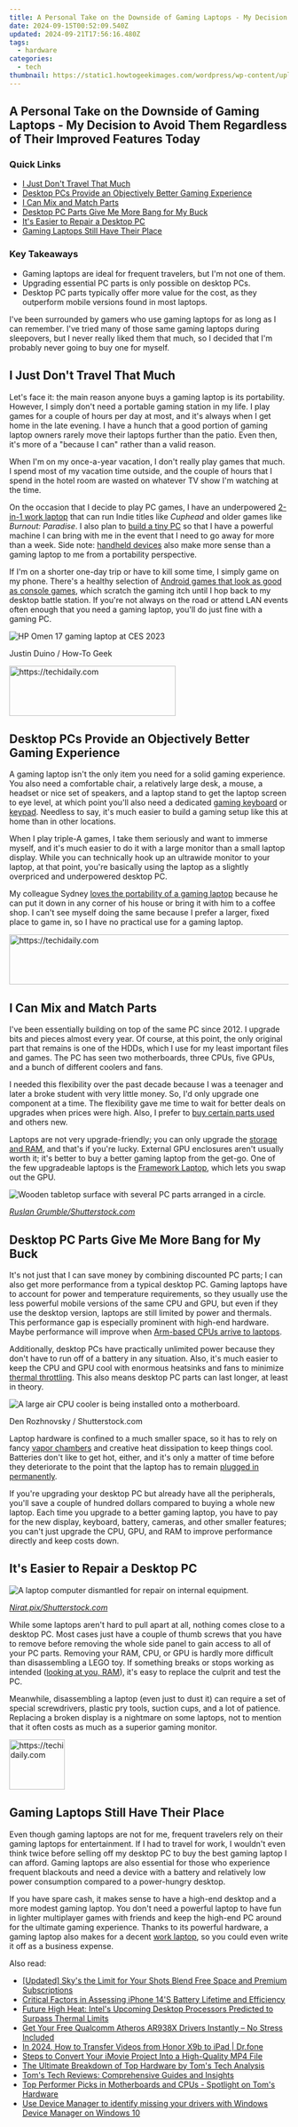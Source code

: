 ```yaml
---
title: A Personal Take on the Downside of Gaming Laptops - My Decision to Avoid Them Regardless of Their Improved Features Today
date: 2024-09-15T00:52:09.540Z
updated: 2024-09-21T17:56:16.480Z
tags:
  - hardware
categories:
  - tech
thumbnail: https://static1.howtogeekimages.com/wordpress/wp-content/uploads/2024/06/a-gaming-laptop-with-a-no-buy-icon.jpg
---
```


## A Personal Take on the Downside of Gaming Laptops - My Decision to Avoid Them Regardless of Their Improved Features Today

### Quick Links

* [I Just Don't Travel That Much](https://fox-direct.techidaily.com/updated-2024-approved-changing-the-soundtrack-of-conversation-whatsapp-ringtones-for-ios-android/)
* [Desktop PCs Provide an Objectively Better Gaming Experience](https://extra-tips.techidaily.com/2024-approved-capturing-clarity-in-close-ups-the-filmmakers-kinemaster-guide/)
* [I Can Mix and Match Parts](https://facebook-video-footage.techidaily.com/updated-elite-gamers-capturing-solutions-for-2024/)
* [Desktop PC Parts Give Me More Bang for My Buck](https://facebook-video-recording.techidaily.com/new-2024-approved-copypaste-dilemma-sudden-vid-deletion/)
* [It's Easier to Repair a Desktop PC](https://tech-recovery.techidaily.com/stay-protected-while-torrenting-the-speedy-vpn-solutions-available-around-the-globe/)
* [Gaming Laptops Still Have Their Place](https://extra-guidance.techidaily.com/solo-stream-smoothness-hacks-for-seamless-live-broadcasts-for-2024/)

### Key Takeaways

* Gaming laptops are ideal for frequent travelers, but I'm not one of them.
* Upgrading essential PC parts is only possible on desktop PCs.
* Desktop PC parts typically offer more value for the cost, as they outperform mobile versions found in most laptops.

 I've been surrounded by gamers who use gaming laptops for as long as I can remember. I've tried many of those same gaming laptops during sleepovers, but I never really liked them that much, so I decided that I'm probably never going to buy one for myself.

##  I Just Don't Travel That Much

 Let's face it: the main reason anyone buys a gaming laptop is its portability. However, I simply don't need a portable gaming station in my life. I play games for a couple of hours per day at most, and it's always when I get home in the late evening. I have a hunch that a good portion of gaming laptop owners rarely move their laptops further than the patio. Even then, it's more of a "because I can" rather than a valid reason.

 When I'm on my once-a-year vacation, I don't really play games that much. I spend most of my vacation time outside, and the couple of hours that I spend in the hotel room are wasted on whatever TV show I'm watching at the time.

 On the occasion that I decide to play PC games, I have an underpowered [2-in-1 work laptop](https://instagram-videos.techidaily.com/new-from-zero-to-hero-on-instagram-fame/) that can run Indie titles like _Cuphead_ and older games like _Burnout: Paradise_. I also plan to [build a tiny PC](https://android-unlock.techidaily.com/in-2024-unlock-sony-phone-password-without-factory-reset-full-guide-here-by-drfone-android/) so that I have a powerful machine I can bring with me in the event that I need to go away for more than a week. Side note: [handheld devices](https://visual-screen-recording.techidaily.com/new-2024-approved-utilizing-internal-screen-recording-on-huaweis-mate-1020-and-p-models-p20-p10/) also make more sense than a gaming laptop to me from a portability perspective.

 If I'm on a shorter one-day trip or have to kill some time, I simply game on my phone. There's a healthy selection of [Android games that look as good as console games](https://win-answers.techidaily.com/obs-microphone-not-working-discover-the-6-most-effective-solutions-of-2024/), which scratch the gaming itch until I hop back to my desktop battle station. If you're not always on the road or attend LAN events often enough that you need a gaming laptop, you'll do just fine with a gaming PC.

![HP Omen 17 gaming laptop at CES 2023](https://static1.howtogeekimages.com/wordpress/wp-content/uploads/2023/01/52607528414_5decf98488_o.jpg) 

Justin Duino / How-To Geek

<!-- affiliate ads begin -->
<a href="https://aligracehair.sjv.io/c/5597632/1938677/19272" target="_top" id="1938677">
  <img src="//a.impactradius-go.com/display-ad/19272-1938677" border="0" alt="https://techidaily.com" width="300" height="90"/>
</a>
<img height="0" width="0" src="https://aligracehair.sjv.io/i/5597632/1938677/19272" style="position:absolute;visibility:hidden;" border="0" />
<!-- affiliate ads end -->

##  Desktop PCs Provide an Objectively Better Gaming Experience

 A gaming laptop isn't the only item you need for a solid gaming experience. You also need a comfortable chair, a relatively large desk, a mouse, a headset or nice set of speakers, and a laptop stand to get the laptop screen to eye level, at which point you'll also need a dedicated [gaming keyboard](https://easy-unlock-android.techidaily.com/in-2024-top-12-prominent-oppo-fingerprint-not-working-solutions-by-drfone-android/) or [keypad](https://some-knowledge.techidaily.com/new-innovative-question-collection-for-lively-podcast-discussions/). Needless to say, it's much easier to build a gaming setup like this at home than in other locations.

 When I play triple-A games, I take them seriously and want to immerse myself, and it's much easier to do it with a large monitor than a small laptop display. While you can technically hook up an ultrawide monitor to your laptop, at that point, you're basically using the laptop as a slightly overpriced and underpowered desktop PC.

 My colleague Sydney [loves the portability of a gaming laptop](https://facebook-video-content.techidaily.com/updated-2024-approved-fb-content-design-the-right-orientation-for-your-videos/) because he can put it down in any corner of his house or bring it with him to a coffee shop. I can't see myself doing the same because I prefer a larger, fixed place to game in, so I have no practical use for a gaming laptop.

<!-- affiliate ads begin -->
<a href="https://zebaoaffiliateprogram.pxf.io/c/5597632/2137975/21526" target="_top" id="2137975">
  <img src="//a.impactradius-go.com/display-ad/21526-2137975" border="0" alt="https://techidaily.com" width="728" height="90"/>
</a>
<img height="0" width="0" src="https://zebaoaffiliateprogram.pxf.io/i/5597632/2137975/21526" style="position:absolute;visibility:hidden;" border="0" />
<!-- affiliate ads end -->

##  I Can Mix and Match Parts

 I've been essentially building on top of the same PC since 2012\. I upgrade bits and pieces almost every year. Of course, at this point, the only original part that remains is one of the HDDs, which I use for my least important files and games. The PC has seen two motherboards, three CPUs, five GPUs, and a bunch of different coolers and fans.

 I needed this flexibility over the past decade because I was a teenager and later a broke student with very little money. So, I'd only upgrade one component at a time. The flexibility gave me time to wait for better deals on upgrades when prices were high. Also, I prefer to [buy certain parts used](https://change-location.techidaily.com/how-to-fix-pokemon-go-route-not-working-on-samsung-galaxy-xcover-6-pro-tactical-edition-drfone-by-drfone-virtual-android/) and others new.

 Laptops are not very upgrade-friendly; you can only upgrade the [storage and RAM](https://facebook-video-files.techidaily.com/maximizing-team-output-8-excellent-facebook-planners-revealed/), and that's if you're lucky. External GPU enclosures aren't usually worth it; it's better to buy a better gaming laptop from the get-go. One of the few upgradeable laptops is the [Framework Laptop](https://instagram-video-files.techidaily.com/new-speedy-social-stardom-likes-plus-videos-on-instagram-guide/), which lets you swap out the GPU.

![Wooden tabletop surface with several PC parts arranged in a circle.](https://static1.howtogeekimages.com/wordpress/wp-content/uploads/2022/09/shutterstock_594646208.jpg) 

_[Ruslan Grumble/Shutterstock.com](https://www.shutterstock.com/image-photo/central-processing-unit-other-computer-parts-594646208)_

##  Desktop PC Parts Give Me More Bang for My Buck

 It's not just that I can save money by combining discounted PC parts; I can also get more performance from a typical desktop PC. Gaming laptops have to account for power and temperature requirements, so they usually use the less powerful mobile versions of the same CPU and GPU, but even if they use the desktop version, laptops are still limited by power and thermals. This performance gap is especially prominent with high-end hardware. Maybe performance will improve when [Arm-based CPUs arrive to laptops](https://buynow-reviews.techidaily.com/tablet-faceoff-determining-the-best-between-ipad-kindle-and-nook/).

 Additionally, desktop PCs have practically unlimited power because they don't have to run off of a battery in any situation. Also, it's much easier to keep the CPU and GPU cool with enormous heatsinks and fans to minimize [thermal throttling](https://buynow-help.techidaily.com/leading-titles-to-unlock-on-google-play-pass-a-ranking-of-the-8-greatest-games/). This also means desktop PC parts can last longer, at least in theory.

![A large air CPU cooler is being installed onto a motherboard.](https://static1.howtogeekimages.com/wordpress/wp-content/uploads/2023/12/shutterstock_2358109821.jpg) 

Den Rozhnovsky / Shutterstock.com

 Laptop hardware is confined to a much smaller space, so it has to rely on fancy [vapor chambers](https://visual-screen-recording.techidaily.com/updated-in-2024-lenovo-laptop-a-complete-guide-to-recording-screens/) and creative heat dissipation to keep things cool. Batteries don't like to get hot, either, and it's only a matter of time before they deteriorate to the point that the laptop has to remain [plugged in permanently](https://change-location.techidaily.com/detailed-guide-of-ispoofer-for-pogo-installation-on-vivo-v30-lite-5g-drfone-by-drfone-virtual-android/).

 If you're upgrading your desktop PC but already have all the peripherals, you'll save a couple of hundred dollars compared to buying a whole new laptop. Each time you upgrade to a better gaming laptop, you have to pay for the new display, keyboard, battery, cameras, and other smaller features; you can't just upgrade the CPU, GPU, and RAM to improve performance directly and keep costs down.

##  It's Easier to Repair a Desktop PC

![A laptop computer dismantled for repair on internal equipment.](https://static1.howtogeekimages.com/wordpress/wp-content/uploads/2022/10/397970a0.jpg) 

_[Nirat.pix/Shutterstock.com](https://www.shutterstock.com/image-photo/laptop-computer-dismantled-repair-internal-equipment-1711525201)_

 While some laptops aren't hard to pull apart at all, nothing comes close to a desktop PC. Most cases just have a couple of thumb screws that you have to remove before removing the whole side panel to gain access to all of your PC parts. Removing your RAM, CPU, or GPU is hardly more difficult than disassembling a LEGO toy. If something breaks or stops working as intended ([looking at you, RAM](https://youtube-tips.techidaily.com/ed-steps-for-inspirational-daily-living-visual-stories-for-2024/)), it's easy to replace the culprit and test the PC.

 Meanwhile, disassembling a laptop (even just to dust it) can require a set of special screwdrivers, plastic pry tools, suction cups, and a lot of patience. Replacing a broken display is a nightmare on some laptops, not to mention that it often costs as much as a superior gaming monitor.

<!-- affiliate ads begin -->
<a href="https://bluettius.sjv.io/c/5597632/2148619/17108" target="_top" id="2148619">
  <img src="//a.impactradius-go.com/display-ad/17108-2148619" border="0" alt="https://techidaily.com" width="100" height="90"/>
</a>
<img height="0" width="0" src="https://bluettius.sjv.io/i/5597632/2148619/17108" style="position:absolute;visibility:hidden;" border="0" />
<!-- affiliate ads end -->

##  Gaming Laptops Still Have Their Place

 Even though gaming laptops are not for me, frequent travelers rely on their gaming laptops for entertainment. If I had to travel for work, I wouldn't even think twice before selling off my desktop PC to buy the best gaming laptop I can afford. Gaming laptops are also essential for those who experience frequent blackouts and need a device with a battery and relatively low power consumption compared to a power-hungry desktop.

 If you have spare cash, it makes sense to have a high-end desktop and a more modest gaming laptop. You don't need a powerful laptop to have fun in lighter multiplayer games with friends and keep the high-end PC around for the ultimate gaming experience. Thanks to its powerful hardware, a gaming laptop also makes for a decent [work laptop](https://fox-blue.techidaily.com/updated-the-most-popular-wedding-countdown-clocks-a-top-10-list-androidios-for-2024/), so you could even write it off as a business expense.

<ins class="adsbygoogle"
     style="display:block"
     data-ad-format="autorelaxed"
     data-ad-client="ca-pub-7571918770474297"
     data-ad-slot="1223367746"></ins>

<ins class="adsbygoogle"
     style="display:block"
     data-ad-client="ca-pub-7571918770474297"
     data-ad-slot="8358498916"
     data-ad-format="auto"
     data-full-width-responsive="true"></ins>

<span class="atpl-alsoreadstyle">Also read:</span>
<div><ul>
<li><a href="https://extra-approaches.techidaily.com/updated-skys-the-limit-for-your-shots-blend-free-space-and-premium-subscriptions/"><u>[Updated] Sky's the Limit for Your Shots Blend Free Space and Premium Subscriptions</u></a></li>
<li><a href="https://fox-that.techidaily.com/critical-factors-in-assessing-iphone-14s-battery-lifetime-and-efficiency/"><u>Critical Factors in Assessing iPhone 14'S Battery Lifetime and Efficiency</u></a></li>
<li><a href="https://hardware-tips.techidaily.com/future-high-heat-intels-upcoming-desktop-processors-predicted-to-surpass-thermal-limits/"><u>Future High Heat: Intel's Upcoming Desktop Processors Predicted to Surpass Thermal Limits</u></a></li>
<li><a href="https://hardware-help.techidaily.com/get-your-free-qualcomm-atheros-ar938x-drivers-instantly-no-stress-included/"><u>Get Your Free Qualcomm Atheros AR938X Drivers Instantly – No Stress Included</u></a></li>
<li><a href="https://android-transfer.techidaily.com/in-2024-how-to-transfer-videos-from-honor-x9b-to-ipad-drfone-by-drfone-transfer-from-android-transfer-from-android/"><u>In 2024, How to Transfer Videos from Honor X9b to iPad | Dr.fone</u></a></li>
<li><a href="https://tech-revival.techidaily.com/steps-to-convert-your-imovie-project-into-a-high-quality-mp4-file/"><u>Steps to Convert Your iMovie Project Into a High-Quality MP4 File</u></a></li>
<li><a href="https://hardware-tips.techidaily.com/the-ultimate-breakdown-of-top-hardware-by-toms-tech-analysis/"><u>The Ultimate Breakdown of Top Hardware by Tom's Tech Analysis</u></a></li>
<li><a href="https://hardware-tips.techidaily.com/toms-tech-reviews-comprehensive-guides-and-insights/"><u>Tom's Tech Reviews: Comprehensive Guides and Insights</u></a></li>
<li><a href="https://hardware-tips.techidaily.com/top-performer-picks-in-motherboards-and-cpus-spotlight-on-toms-hardware/"><u>Top Performer Picks in Motherboards and CPUs - Spotlight on Tom's Hardware</u></a></li>
<li><a href="https://techidaily.com/use-device-manager-to-identify-missing-your-drivers-with-windows-device-manager-on-windows-10-by-drivereasy-guide/"><u>Use Device Manager to identify missing your drivers with Windows Device Manager on Windows 10</u></a></li>
</ul></div>

